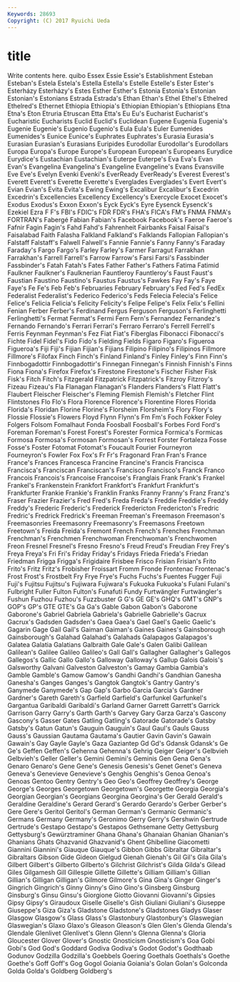 ```yaml
---
Keywords: 28693 
Copyright: (C) 2017 Ryuichi Ueda
---
```


# title

Write contents here.
quibo Essex Essie Essie's Establishment Esteban
Esteban's Estela Estela's Estella Estella's Estelle Estelle's Ester Ester's Esterházy
Esterházy's Estes Esther Esther's Estonia Estonia's Estonian Estonian's Estonians Estrada
Estrada's Ethan Ethan's Ethel Ethel's Ethelred Ethelred's Ethernet Ethiopia Ethiopia's
Ethiopian Ethiopian's Ethiopians Etna Etna's Eton Etruria Etruscan Etta Etta's
Eu Eu's Eucharist Eucharist's Eucharistic Eucharists Euclid Euclid's Euclidean Eugene
Eugenia Eugenia's Eugenie Eugenie's Eugenio Eugenio's Eula Eula's Euler Eumenides
Eumenides's Eunice Eunice's Euphrates Euphrates's Eurasia Eurasia's Eurasian Eurasian's Eurasians
Euripides Eurodollar Eurodollar's Eurodollars Europa Europa's Europe Europe's European European's
Europeans Eurydice Eurydice's Eustachian Eustachian's Euterpe Euterpe's Eva Eva's Evan
Evan's Evangelina Evangelina's Evangeline Evangeline's Evans Evansville Eve Eve's Evelyn
Evenki Evenki's EverReady EverReady's Everest Everest's Everett Everett's Everette Everette's
Everglades Everglades's Evert Evert's Evian Evian's Evita Evita's Ewing Ewing's
Excalibur Excalibur's Excedrin Excedrin's Excellencies Excellency Excellency's Exercycle Exocet Exocet's
Exodus Exodus's Exxon Exxon's Eyck Eyck's Eyre Eysenck Eysenck's Ezekiel
Ezra F F's FBI's FDIC's FDR FDR's FHA's FICA's FM's
FNMA FNMA's FORTRAN's Fabergé Fabian Fabian's Facebook Facebook's Faeroe Faeroe's
Fafnir Fagin Fagin's Fahd Fahd's Fahrenheit Fairbanks Faisal Faisal's Faisalabad
Faith Falasha Falkland Falkland's Falklands Fallopian Fallopian's Falstaff Falstaff's Falwell
Falwell's Fannie Fannie's Fanny Fanny's Faraday Faraday's Fargo Fargo's Farley
Farley's Farmer Farragut Farrakhan Farrakhan's Farrell Farrell's Farrow Farrow's Farsi
Farsi's Fassbinder Fassbinder's Fatah Fatah's Fates Father Father's Fathers Fatima
Fatimid Faulkner Faulkner's Faulknerian Fauntleroy Fauntleroy's Faust Faust's Faustian Faustino
Faustino's Faustus Faustus's Fawkes Fay Fay's Faye Faye's Fe Fe's
Feb Feb's Februaries February February's Fed Fed's FedEx Federalist Federalist's
Federico Federico's Feds Felecia Felecia's Felice Felice's Felicia Felicia's Felicity
Felicity's Felipe Felipe's Felix Felix's Fellini Fenian Ferber Ferber's Ferdinand
Fergus Ferguson Ferguson's Ferlinghetti Ferlinghetti's Fermat Fermat's Fermi Fern Fern's
Fernandez Fernandez's Fernando Fernando's Ferrari Ferrari's Ferraro Ferraro's Ferrell Ferrell's
Ferris Feynman Feynman's Fez Fiat Fiat's Fiberglas Fibonacci Fibonacci's Fichte
Fidel Fidel's Fido Fido's Fielding Fields Figaro Figaro's Figueroa Figueroa's
Fiji Fiji's Fijian Fijian's Fijians Filipino Filipino's Filipinos Fillmore Fillmore's
Filofax Finch Finch's Finland Finland's Finley Finley's Finn Finn's Finnbogadottir
Finnbogadottir's Finnegan Finnegan's Finnish Finnish's Finns Fiona Fiona's Firefox Firefox's
Firestone Firestone's Fischer Fisher Fisk Fisk's Fitch Fitch's Fitzgerald Fitzpatrick
Fitzpatrick's Fitzroy Fitzroy's Fizeau Fizeau's Fla Flanagan Flanagan's Flanders Flanders's
Flatt Flatt's Flaubert Fleischer Fleischer's Fleming Flemish Flemish's Fletcher Flint
Flintstones Flo Flo's Flora Florence Florence's Florentine Flores Florida Florida's
Floridan Florine Florine's Florsheim Florsheim's Flory Flory's Flossie Flossie's Flowers
Floyd Flynn Flynn's Fm Fm's Foch Fokker Foley Folgers Folsom
Fomalhaut Fonda Foosball Foosball's Forbes Ford Ford's Foreman Foreman's Forest
Forest's Forester Formica Formica's Formicas Formosa Formosa's Formosan Formosan's Forrest
Forster Fortaleza Fosse Fosse's Foster Fotomat Fotomat's Foucault Fourier Fourneyron
Fourneyron's Fowler Fox Fox's Fr Fr's Fragonard Fran Fran's France
France's Frances Francesca Francine Francine's Francis Francisca Francisca's Franciscan Franciscan's
Francisco Francisco's Franck Franco Francois Francois's Francoise Francoise's Franglais Frank
Frank's Frankel Frankel's Frankenstein Frankfort Frankfort's Frankfurt Frankfurt's Frankfurter Frankie
Frankie's Franklin Franks Franny Franny's Franz Franz's Fraser Frazier Frazier's
Fred Fred's Freda Freda's Freddie Freddie's Freddy Freddy's Frederic Frederic's
Frederick Fredericton Fredericton's Fredric Fredric's Fredrick Fredrick's Freeman Freeman's Freemason
Freemason's Freemasonries Freemasonry Freemasonry's Freemasons Freetown Freetown's Freida Freida's Fremont
French French's Frenches Frenchman Frenchman's Frenchmen Frenchwoman Frenchwoman's Frenchwomen Freon
Fresnel Fresnel's Fresno Fresno's Freud Freud's Freudian Frey Frey's Freya
Freya's Fri Fri's Friday Friday's Fridays Frieda Frieda's Friedan Friedman
Frigga Frigga's Frigidaire Frisbee Frisco Frisian Frisian's Frito Frito's Fritz
Fritz's Frobisher Froissart Fromm Fronde Frontenac Frontenac's Frost Frost's Frostbelt
Fry Frye Frye's Fuchs Fuchs's Fuentes Fugger Fuji Fuji's Fujitsu
Fujitsu's Fujiwara Fujiwara's Fukuoka Fukuoka's Fulani Fulani's Fulbright Fuller Fulton
Fulton's Funafuti Fundy Furtwängler Furtwängler's Fushun Fuzhou Fuzhou's Fuzzbuster G
G's GE GE's GHQ's GMT's GNP's GOP's GP's GTE GTE's
Ga Ga's Gable Gabon Gabon's Gaborone Gaborone's Gabriel Gabriela Gabriela's
Gabrielle Gabrielle's Gacrux Gacrux's Gadsden Gadsden's Gaea Gaea's Gael Gael's
Gaelic Gaelic's Gagarin Gage Gail Gail's Gaiman Gaiman's Gaines Gaines's
Gainsborough Gainsborough's Galahad Galahad's Galahads Galapagos Galapagos's Galatea Galatia Galatians
Galbraith Gale Gale's Galen Galibi Galilean Galilean's Galilee Galileo Galileo's
Gall Gall's Gallagher Gallagher's Gallegos Gallegos's Gallic Gallo Gallo's Galloway
Galloway's Gallup Galois Galois's Galsworthy Galvani Galveston Galveston's Gamay Gambia
Gambia's Gamble Gamble's Gamow Gamow's Gandhi Gandhi's Gandhian Ganesha Ganesha's
Ganges Ganges's Gangtok Gangtok's Gantry Gantry's Ganymede Ganymede's Gap Gap's
Garbo Garcia Garcia's Gardner Gardner's Gareth Gareth's Garfield Garfield's Garfunkel
Garfunkel's Gargantua Garibaldi Garibaldi's Garland Garner Garrett Garrett's Garrick Garrison
Garry Garry's Garth Garth's Garvey Gary Garza Garza's Gascony Gascony's
Gasser Gates Gatling Gatling's Gatorade Gatorade's Gatsby Gatsby's Gatun Gatun's
Gauguin Gauguin's Gaul Gaul's Gauls Gauss Gauss's Gaussian Gautama Gautama's
Gautier Gavin Gavin's Gawain Gawain's Gay Gayle Gayle's Gaza Gaziantep
Gd Gd's Gdansk Gdansk's Ge Ge's Geffen Geffen's Gehenna Gehenna's
Gehrig Geiger Geiger's Gelbvieh Gelbvieh's Geller Geller's Gemini Gemini's Geminis
Gen Gena Gena's Genaro Genaro's Gene Gene's Genesis Genesis's Genet
Genet's Geneva Geneva's Genevieve Genevieve's Genghis Genghis's Genoa Genoa's Genoas
Gentoo Gentry Gentry's Geo Geo's Geoffrey Geoffrey's George George's Georges
Georgetown Georgetown's Georgette Georgia Georgia's Georgian Georgian's Georgians Georgina Georgina's
Ger Gerald Gerald's Geraldine Geraldine's Gerard Gerard's Gerardo Gerardo's Gerber
Gerber's Gere Gere's Geritol Geritol's German German's Germanic Germanic's Germans
Germany Germany's Geronimo Gerry Gerry's Gershwin Gertrude Gertrude's Gestapo Gestapo's
Gestapos Gethsemane Getty Gettysburg Gettysburg's Gewürztraminer Ghana Ghana's Ghanaian Ghanian
Ghanian's Ghanians Ghats Ghazvanid Ghazvanid's Ghent Ghibelline Giacometti Giannini Giannini's
Giauque Giauque's Gibbon Gibbs Gibraltar Gibraltar's Gibraltars Gibson Gide Gideon
Gielgud Gienah Gienah's Gil Gil's Gila Gila's Gilbert Gilbert's Gilberto
Gilberto's Gilchrist Gilchrist's Gilda Gilda's Gilead Giles Gilgamesh Gill Gillespie
Gillette Gillette's Gilliam Gilliam's Gillian Gillian's Gilligan Gilligan's Gilmore Gilmore's
Gina Gina's Ginger Ginger's Gingrich Gingrich's Ginny Ginny's Gino Gino's
Ginsberg Ginsburg Ginsburg's Ginsu Ginsu's Giorgione Giotto Giovanni Giovanni's Gipsies
Gipsy Gipsy's Giraudoux Giselle Giselle's Gish Giuliani Giuliani's Giuseppe Giuseppe's
Giza Giza's Gladstone Gladstone's Gladstones Gladys Glaser Glasgow Glasgow's Glass
Glass's Glastonbury Glastonbury's Glaswegian Glaswegian's Glaxo Glaxo's Gleason Gleason's Glen
Glen's Glenda Glenda's Glendale Glenlivet Glenlivet's Glenn Glenn's Glenna Glenna's
Gloria Gloucester Glover Glover's Gnostic Gnosticism Gnosticism's Goa Gobi Gobi's
God God's Goddard Godiva Godiva's Godot Godot's Godthaab Godunov Godzilla
Godzilla's Goebbels Goering Goethals Goethals's Goethe Goethe's Goff Goff's Gog
Gogol Goiania Goiania's Golan Golan's Golconda Golda Golda's Goldberg Goldberg's
